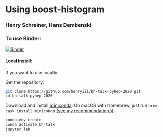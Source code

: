 # Using boost-histogram

### Henry Schreiner, Hans Dembenski

### To use Binder:

[![Binder](https://mybinder.org/badge.svg)](https://mybinder.org/v2/gh/henryiii/bh-talk-pyhep-2020/master?urlpath=lab)


#### Local install:

If you want to use locally:

Get the repository:

```bash
git clone https://github.com/henryiii/bh-talk-pyhep-2020.git
cd bh-talk-pyhep-2020
```

Download and install
[miniconda](https://docs.conda.io/en/latest/miniconda.html). On macOS with
homebrew, just run `brew cask install miniconda` [(see my
recommendations)](https://iscinumpy.gitlab.io/post/setup-a-new-mac/).

```bash
conda env create
conda activate bh-talk
jupyter lab
```
